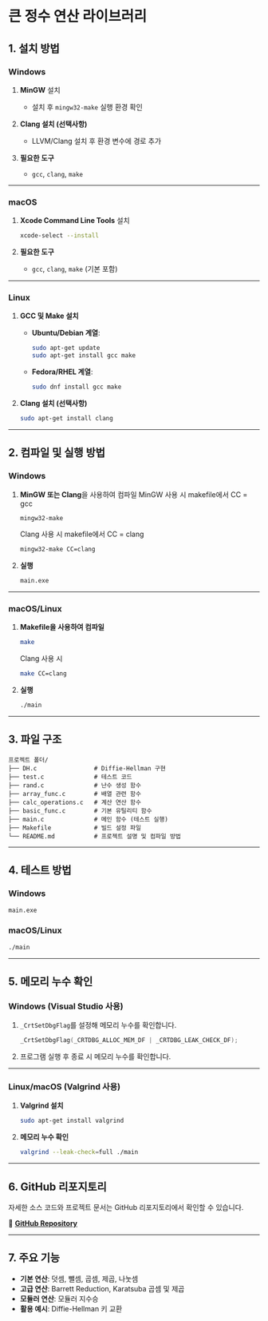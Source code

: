 
# **큰 정수 연산 라이브러리**

## **1. 설치 방법**

### **Windows**
1. **MinGW** 설치  
   - 설치 후 `mingw32-make` 실행 환경 확인

2. **Clang 설치 (선택사항)**  
   - LLVM/Clang 설치 후 환경 변수에 경로 추가  

3. **필요한 도구**  
   - `gcc`, `clang`, `make`

---

### **macOS**
1. **Xcode Command Line Tools** 설치  
   ```bash
   xcode-select --install
   ```

2. **필요한 도구**  
   - `gcc`, `clang`, `make` (기본 포함)

---

### **Linux**
1. **GCC 및 Make 설치**  

   - **Ubuntu/Debian 계열**:  
     ```bash
     sudo apt-get update
     sudo apt-get install gcc make
     ```  
   - **Fedora/RHEL 계열**:  
     ```bash
     sudo dnf install gcc make
     ```

2. **Clang 설치 (선택사항)**  
   ```bash
   sudo apt-get install clang
   ```

---

## **2. 컴파일 및 실행 방법**

### **Windows**
1. **MinGW 또는 Clang**을 사용하여 컴파일
   MinGW 사용 시 makefile에서 CC = gcc
   ```bash
   mingw32-make
   ```
   Clang 사용 시 makefile에서 CC = clang
   ```bash
   mingw32-make CC=clang
   ```
2. **실행**  
   ```bash
   main.exe
   ```

---

### **macOS/Linux**
1. **Makefile을 사용하여 컴파일**  
   ```bash
   make
   ```
   Clang 사용 시
   ```bash
   make CC=clang
   ```

2. **실행**  
   ```bash
   ./main
   ```

---

## **3. 파일 구조**

```plaintext
프로젝트 폴더/
├── DH.c                # Diffie-Hellman 구현
├── test.c              # 테스트 코드
├── rand.c              # 난수 생성 함수
├── array_func.c        # 배열 관련 함수
├── calc_operations.c   # 계산 연산 함수
├── basic_func.c        # 기본 유틸리티 함수
├── main.c              # 메인 함수 (테스트 실행)
├── Makefile            # 빌드 설정 파일
└── README.md           # 프로젝트 설명 및 컴파일 방법
```

---

## **4. 테스트 방법**

### **Windows**  
```bash
main.exe
```

### **macOS/Linux**  
```bash
./main
```

---

## **5. 메모리 누수 확인**

### **Windows (Visual Studio 사용)**  
1. `_CrtSetDbgFlag`를 설정해 메모리 누수를 확인합니다.  
   ```c
   _CrtSetDbgFlag(_CRTDBG_ALLOC_MEM_DF | _CRTDBG_LEAK_CHECK_DF);
   ```

2. 프로그램 실행 후 종료 시 메모리 누수를 확인합니다.

---

### **Linux/macOS (Valgrind 사용)**  
1. **Valgrind 설치**  
   ```bash
   sudo apt-get install valgrind
   ```

2. **메모리 누수 확인**  
   ```bash
   valgrind --leak-check=full ./main
   ```

---

## **6. GitHub 리포지토리**

자세한 소스 코드와 프로젝트 문서는 GitHub 리포지토리에서 확인할 수 있습니다.  

🔗 **[GitHub Repository](https://github.com/CosmosChungYeon/Evidence1)**  

---

## **7. 주요 기능**

- **기본 연산**: 덧셈, 뺄셈, 곱셈, 제곱, 나눗셈  
- **고급 연산**: Barrett Reduction, Karatsuba 곱셈 및 제곱  
- **모듈러 연산**: 모듈러 지수승  
- **활용 예시**: Diffie-Hellman 키 교환  